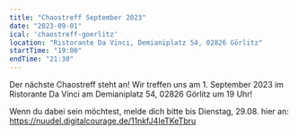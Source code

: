 ```yaml
---
title: "Chaostreff September 2023"
date: "2023-09-01"
ical: 'chaostreff-goerlitz'
location: "Ristorante Da Vinci, Demianiplatz 54, 02826 Görlitz"
startTime: "19:00"
endTime: "21:30"
---
```


Der nächste Chaostreff steht an! Wir treffen uns am 1. September 2023 im Ristorante Da Vinci am Demianiplatz 54, 02826 Görlitz um 19 Uhr! 

Wenn du dabei sein möchtest, melde dich bitte bis Dienstag,  29.08. hier an: https://nuudel.digitalcourage.de/11nkfJ4IeTKeTbru

